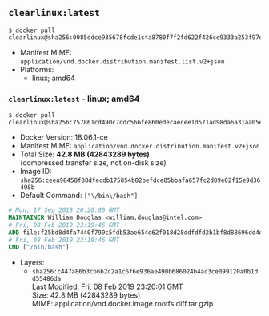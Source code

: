 ## `clearlinux:latest`

```console
$ docker pull clearlinux@sha256:0085ddce935678fcde1c4a8780f7f2fd622f426ce9333a253f97d2ab0a11fb1b
```

-	Manifest MIME: `application/vnd.docker.distribution.manifest.list.v2+json`
-	Platforms:
	-	linux; amd64

### `clearlinux:latest` - linux; amd64

```console
$ docker pull clearlinux@sha256:757861cd490c7ddc566fe860edecaecee1d571ad98da6a31aa05e000809c43df
```

-	Docker Version: 18.06.1-ce
-	Manifest MIME: `application/vnd.docker.distribution.manifest.v2+json`
-	Total Size: **42.8 MB (42843289 bytes)**  
	(compressed transfer size, not on-disk size)
-	Image ID: `sha256:ceea98458f88dfecdb175854b82befdce85bbafa657fc2d89e02f15e9d36498b`
-	Default Command: `["\/bin\/bash"]`

```dockerfile
# Mon, 17 Sep 2018 20:20:00 GMT
MAINTAINER William Douglas <william.douglas@intel.com>
# Fri, 08 Feb 2019 23:19:46 GMT
ADD file:f25bd8d4fa7440f799c5fdb53ae654d62f018d28ddfdfd2b1bf8d88696dd4d4f in / 
# Fri, 08 Feb 2019 23:19:46 GMT
CMD ["/bin/bash"]
```

-	Layers:
	-	`sha256:c447a86b3cb6b2c2a1c6f6e936ae490b686024b4ac3ce099120a0b1dd55486da`  
		Last Modified: Fri, 08 Feb 2019 23:20:01 GMT  
		Size: 42.8 MB (42843289 bytes)  
		MIME: application/vnd.docker.image.rootfs.diff.tar.gzip
